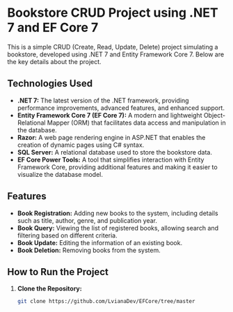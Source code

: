 # Bookstore CRUD Project using .NET 7 and EF Core 7

This is a simple CRUD (Create, Read, Update, Delete) project simulating a bookstore, developed using .NET 7 and Entity Framework Core 7. Below are the key details about the project.

## Technologies Used

- **.NET 7:** The latest version of the .NET framework, providing performance improvements, advanced features, and enhanced support.
- **Entity Framework Core 7 (EF Core 7):** A modern and lightweight Object-Relational Mapper (ORM) that facilitates data access and manipulation in the database.
- **Razor:** A web page rendering engine in ASP.NET that enables the creation of dynamic pages using C# syntax.
- **SQL Server:** A relational database used to store the bookstore data.
- **EF Core Power Tools:** A tool that simplifies interaction with Entity Framework Core, providing additional features and making it easier to visualize the database model.

## Features

- **Book Registration:** Adding new books to the system, including details such as title, author, genre, and publication year.
- **Book Query:** Viewing the list of registered books, allowing search and filtering based on different criteria.
- **Book Update:** Editing the information of an existing book.
- **Book Deletion:** Removing books from the system.

## How to Run the Project

1. **Clone the Repository:**
   ```bash
   git clone https://github.com/LvianaDev/EFCore/tree/master
